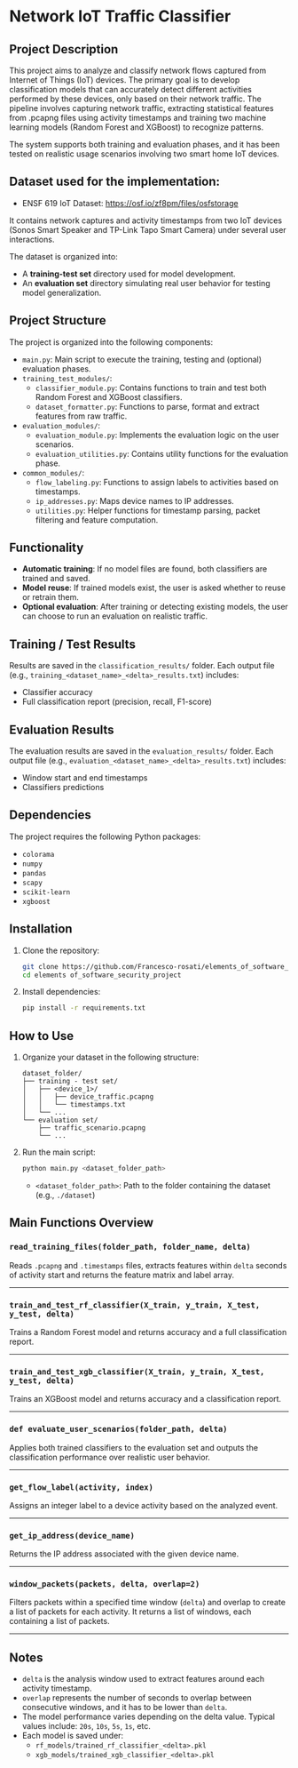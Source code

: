 # Network IoT Traffic Classifier

## Project Description

This project aims to analyze and classify network flows captured from Internet of Things (IoT) devices. The primary goal is to develop classification models that can accurately detect different activities performed by these devices, only based on their network traffic. The pipeline involves capturing network traffic, extracting statistical features from .pcapng files using activity timestamps and training two machine learning models (Random Forest and XGBoost) to recognize patterns.

The system supports both training and evaluation phases, and it has been tested on realistic usage scenarios involving two smart home IoT devices.

## Dataset used for the implementation:

* ENSF 619 IoT Dataset: https://osf.io/zf8pm/files/osfstorage

It contains network captures and activity timestamps from two IoT devices (Sonos Smart Speaker and TP-Link Tapo Smart Camera) under several user interactions. 

The dataset is organized into:

- A **training-test set** directory used for model development.
- An **evaluation set** directory simulating real user behavior for testing model generalization.

## Project Structure

The project is organized into the following components:

- `main.py`: Main script to execute the training, testing and (optional) evaluation phases.
- `training_test_modules/`:
  - `classifier_module.py`: Contains functions to train and test both Random Forest and XGBoost classifiers.
  - `dataset_formatter.py`: Functions to parse, format and extract features from raw traffic.
- `evaluation_modules/`:
  - `evaluation_module.py`: Implements the evaluation logic on the user scenarios.
  - `evaluation_utilities.py`: Contains utility functions for the evaluation phase.
- `common_modules/`:
  - `flow_labeling.py`: Functions to assign labels to activities based on timestamps.
  - `ip_addresses.py`: Maps device names to IP addresses.
  - `utilities.py`: Helper functions for timestamp parsing, packet filtering and feature computation.

## Functionality

- **Automatic training**: If no model files are found, both classifiers are trained and saved.
- **Model reuse**: If trained models exist, the user is asked whether to reuse or retrain them.
- **Optional evaluation**: After training or detecting existing models, the user can choose to run an evaluation on realistic traffic.

## Training / Test Results

Results are saved in the `classification_results/` folder. Each output file (e.g., `training_<dataset_name>_<delta>_results.txt`) includes:

- Classifier accuracy
- Full classification report (precision, recall, F1-score)

## Evaluation Results

The evaluation results are saved in the `evaluation_results/` folder. Each output file (e.g., `evaluation_<dataset_name>_<delta>_results.txt`) includes:

- Window start and end timestamps
- Classifiers predictions

## Dependencies

The project requires the following Python packages:

- `colorama`
- `numpy`
- `pandas`
- `scapy`
- `scikit-learn`
- `xgboost`

## Installation

1. Clone the repository:

   ```bash
   git clone https://github.com/Francesco-rosati/elements_of_software_security_project.git
   cd elements of_software_security_project
   ```

2. Install dependencies:

   ```bash
   pip install -r requirements.txt
   ```
   
## How to Use

1. Organize your dataset in the following structure:

   ```
   dataset_folder/
   ├── training - test set/
   │   ├── <device_1>/
   │   │   ├── device_traffic.pcapng
   │   │   └── timestamps.txt
   │   └── ...
   └── evaluation set/
       ├── traffic_scenario.pcapng
       └── ...
   ```
   
2. Run the main script:

   ```bash
   python main.py <dataset_folder_path>
   ```

   - `<dataset_folder_path>`: Path to the folder containing the dataset (e.g., `./dataset`)

## Main Functions Overview

### `read_training_files(folder_path, folder_name, delta)`

Reads `.pcapng` and `.timestamps` files, extracts features within `delta` seconds of activity start and returns the feature matrix and label array.

---

### `train_and_test_rf_classifier(X_train, y_train, X_test, y_test, delta)`

Trains a Random Forest model and returns accuracy and a full classification report.

---

### `train_and_test_xgb_classifier(X_train, y_train, X_test, y_test, delta)`

Trains an XGBoost model and returns accuracy and a classification report.

---

### `def evaluate_user_scenarios(folder_path, delta)`

Applies both trained classifiers to the evaluation set and outputs the classification performance over realistic user behavior.

---

### `get_flow_label(activity, index)`

Assigns an integer label to a device activity based on the analyzed event.

---

### `get_ip_address(device_name)`

Returns the IP address associated with the given device name.

---

### `window_packets(packets, delta, overlap=2)`

Filters packets within a specified time window (`delta`) and overlap to create a list of packets for each activity.
It returns a list of windows, each containing a list of packets.

---

## Notes

- `delta` is the analysis window used to extract features around each activity timestamp.
- `overlap` represents the number of seconds to overlap between consecutive windows, and it has to be lower than `delta`.
- The model performance varies depending on the delta value. Typical values include: `20s`, `10s`, `5s`, `1s`, etc.
- Each model is saved under:
  - `rf_models/trained_rf_classifier_<delta>.pkl`
  - `xgb_models/trained_xgb_classifier_<delta>.pkl`